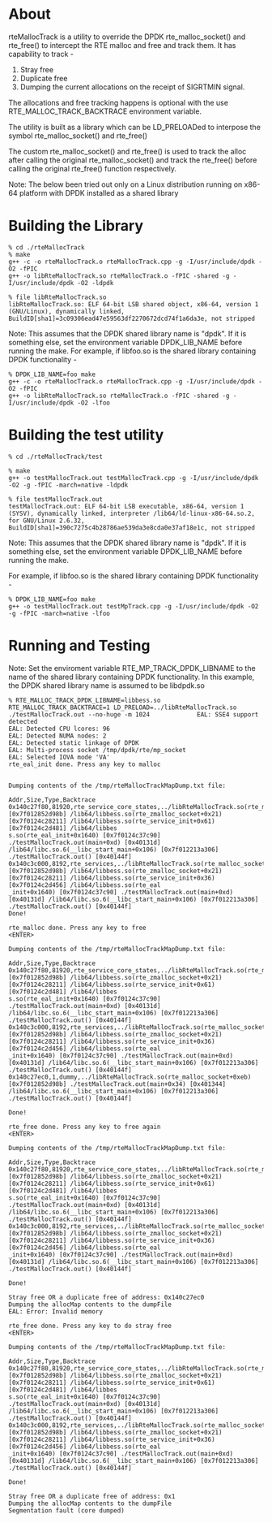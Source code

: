 About
=====
rteMallocTrack is a utility to override the DPDK rte_malloc_socket() and rte_free() to intercept the RTE malloc and free and track them.
It has capability to track - 
1. Stray free
2. Duplicate free
3. Dumping the current allocations on the receipt of SIGRTMIN signal.

The allocations and free tracking happens is optional with the use RTE_MALLOC_TRACK_BACKTRACE environment variable.

The utility is built as a library which can be LD_PRELOADed to interpose the symbol rte_malloc_socket() and rte_free()

The custom rte_malloc_socket() and rte_free() is used to track the alloc after calling the original rte_malloc_socket() and track the rte_free() before calling the original rte_free() function respectively.

Note: The below been tried out only on a Linux distribution running on x86-64 platform with DPDK installed as a shared library

Building the Library
====================
```
% cd ./rteMallocTrack
% make
g++ -c -o rteMallocTrack.o rteMallocTrack.cpp -g -I/usr/include/dpdk -O2 -fPIC
g++ -o libRteMallocTrack.so rteMallocTrack.o -fPIC -shared -g -I/usr/include/dpdk -O2 -ldpdk

% file libRteMallocTrack.so
libRteMallocTrack.so: ELF 64-bit LSB shared object, x86-64, version 1 (GNU/Linux), dynamically linked, BuildID[sha1]=3c09306ead47e59563df2270672dcd74f1a6da3e, not stripped
```

Note: This assumes that the DPDK shared library name is "dpdk". If it is something else, set the environment variable DPDK_LIB_NAME before running the make.
For example, if libfoo.so is the shared library containing DPDK functionality -
```
% DPDK_LIB_NAME=foo make
g++ -c -o rteMallocTrack.o rteMallocTrack.cpp -g -I/usr/include/dpdk -O2 -fPIC
g++ -o libRteMallocTrack.so rteMallocTrack.o -fPIC -shared -g -I/usr/include/dpdk -O2 -lfoo
```

Building the test utility
=========================
```
% cd ./rteMallocTrack/test

% make
g++ -o testMallocTrack.out testMallocTrack.cpp -g -I/usr/include/dpdk -O2 -g -fPIC -march=native -ldpdk

% file testMallocTrack.out
testMallocTrack.out: ELF 64-bit LSB executable, x86-64, version 1 (SYSV), dynamically linked, interpreter /lib64/ld-linux-x86-64.so.2, for GNU/Linux 2.6.32, BuildID[sha1]=390c7275c4b28786ae539da3e8cda0e37af18e1c, not stripped
```
Note: This assumes that the DPDK shared library name is "dpdk". If it is something else, set the environment variable DPDK_LIB_NAME before running the make.

For example, if libfoo.so is the shared library containing DPDK functionality -
```
% DPDK_LIB_NAME=foo make
g++ -o testMallocTrack.out testMpTrack.cpp -g -I/usr/include/dpdk -O2 -g -fPIC -march=native -lfoo
```

Running and Testing
===================

Note: Set the enviroment variable RTE_MP_TRACK_DPDK_LIBNAME to the name of the shared library containing DPDK functionality. In this example, the DPDK shared library name is assumed to be libdpdk.so

```
% RTE_MALLOC_TRACK_DPDK_LIBNAME=libbess.so RTE_MALLOC_TRACK_BACKTRACE=1 LD_PRELOAD=../libRteMallocTrack.so ./testMallocTrack.out --no-huge -m 1024             EAL: SSE4 support detected
EAL: Detected CPU lcores: 96
EAL: Detected NUMA nodes: 2
EAL: Detected static linkage of DPDK
EAL: Multi-process socket /tmp/dpdk/rte/mp_socket
EAL: Selected IOVA mode 'VA'
rte_eal_init done. Press any key to malloc


Dumping contents of the /tmp/rteMallocTrackMapDump.txt file:

Addr,Size,Type,Backtrace
0x140c27f80,81920,rte_service_core_states,../libRteMallocTrack.so(rte_malloc_socket+0xeb) [0x7f012852d98b] /lib64/libbess.so(rte_zmalloc_socket+0x21) [0x7f0124c28211] /lib64/libbess.so(rte_service_init+0x61) [0x7f0124c2d481] /lib64/libbes
s.so(rte_eal_init+0x1640) [0x7f0124c37c90] ./testMallocTrack.out(main+0xd) [0x40131d] /lib64/libc.so.6(__libc_start_main+0x106) [0x7f012213a306] ./testMallocTrack.out() [0x40144f]                                                           0x140c3c000,8192,rte_services,../libRteMallocTrack.so(rte_malloc_socket+0xeb) [0x7f012852d98b] /lib64/libbess.so(rte_zmalloc_socket+0x21) [0x7f0124c28211] /lib64/libbess.so(rte_service_init+0x36) [0x7f0124c2d456] /lib64/libbess.so(rte_eal
_init+0x1640) [0x7f0124c37c90] ./testMallocTrack.out(main+0xd) [0x40131d] /lib64/libc.so.6(__libc_start_main+0x106) [0x7f012213a306] ./testMallocTrack.out() [0x40144f]
Done!

rte_malloc done. Press any key to free
<ENTER>

Dumping contents of the /tmp/rteMallocTrackMapDump.txt file:

Addr,Size,Type,Backtrace
0x140c27f80,81920,rte_service_core_states,../libRteMallocTrack.so(rte_malloc_socket+0xeb) [0x7f012852d98b] /lib64/libbess.so(rte_zmalloc_socket+0x21) [0x7f0124c28211] /lib64/libbess.so(rte_service_init+0x61) [0x7f0124c2d481] /lib64/libbes
s.so(rte_eal_init+0x1640) [0x7f0124c37c90] ./testMallocTrack.out(main+0xd) [0x40131d] /lib64/libc.so.6(__libc_start_main+0x106) [0x7f012213a306] ./testMallocTrack.out() [0x40144f]                                                           0x140c3c000,8192,rte_services,../libRteMallocTrack.so(rte_malloc_socket+0xeb) [0x7f012852d98b] /lib64/libbess.so(rte_zmalloc_socket+0x21) [0x7f0124c28211] /lib64/libbess.so(rte_service_init+0x36) [0x7f0124c2d456] /lib64/libbess.so(rte_eal
_init+0x1640) [0x7f0124c37c90] ./testMallocTrack.out(main+0xd) [0x40131d] /lib64/libc.so.6(__libc_start_main+0x106) [0x7f012213a306] ./testMallocTrack.out() [0x40144f]                                                                       0x140c27ec0,1,dummy,../libRteMallocTrack.so(rte_malloc_socket+0xeb) [0x7f012852d98b] ./testMallocTrack.out(main+0x34) [0x401344] /lib64/libc.so.6(__libc_start_main+0x106) [0x7f012213a306] ./testMallocTrack.out() [0x40144f]

Done!

rte_free done. Press any key to free again
<ENTER>

Dumping contents of the /tmp/rteMallocTrackMapDump.txt file:

Addr,Size,Type,Backtrace
0x140c27f80,81920,rte_service_core_states,../libRteMallocTrack.so(rte_malloc_socket+0xeb) [0x7f012852d98b] /lib64/libbess.so(rte_zmalloc_socket+0x21) [0x7f0124c28211] /lib64/libbess.so(rte_service_init+0x61) [0x7f0124c2d481] /lib64/libbes
s.so(rte_eal_init+0x1640) [0x7f0124c37c90] ./testMallocTrack.out(main+0xd) [0x40131d] /lib64/libc.so.6(__libc_start_main+0x106) [0x7f012213a306] ./testMallocTrack.out() [0x40144f]
0x140c3c000,8192,rte_services,../libRteMallocTrack.so(rte_malloc_socket+0xeb) [0x7f012852d98b] /lib64/libbess.so(rte_zmalloc_socket+0x21) [0x7f0124c28211] /lib64/libbess.so(rte_service_init+0x36) [0x7f0124c2d456] /lib64/libbess.so(rte_eal
_init+0x1640) [0x7f0124c37c90] ./testMallocTrack.out(main+0xd) [0x40131d] /lib64/libc.so.6(__libc_start_main+0x106) [0x7f012213a306] ./testMallocTrack.out() [0x40144f]

Done!

Stray free OR a duplicate free of address: 0x140c27ec0
Dumping the allocMap contents to the dumpFile
EAL: Error: Invalid memory

rte_free done. Press any key to do stray free
<ENTER>

Dumping contents of the /tmp/rteMallocTrackMapDump.txt file:

Addr,Size,Type,Backtrace
0x140c27f80,81920,rte_service_core_states,../libRteMallocTrack.so(rte_malloc_socket+0xeb) [0x7f012852d98b] /lib64/libbess.so(rte_zmalloc_socket+0x21) [0x7f0124c28211] /lib64/libbess.so(rte_service_init+0x61) [0x7f0124c2d481] /lib64/libbes
s.so(rte_eal_init+0x1640) [0x7f0124c37c90] ./testMallocTrack.out(main+0xd) [0x40131d] /lib64/libc.so.6(__libc_start_main+0x106) [0x7f012213a306] ./testMallocTrack.out() [0x40144f]
0x140c3c000,8192,rte_services,../libRteMallocTrack.so(rte_malloc_socket+0xeb) [0x7f012852d98b] /lib64/libbess.so(rte_zmalloc_socket+0x21) [0x7f0124c28211] /lib64/libbess.so(rte_service_init+0x36) [0x7f0124c2d456] /lib64/libbess.so(rte_eal
_init+0x1640) [0x7f0124c37c90] ./testMallocTrack.out(main+0xd) [0x40131d] /lib64/libc.so.6(__libc_start_main+0x106) [0x7f012213a306] ./testMallocTrack.out() [0x40144f]

Done!

Stray free OR a duplicate free of address: 0x1
Dumping the allocMap contents to the dumpFile
Segmentation fault (core dumped)
```
